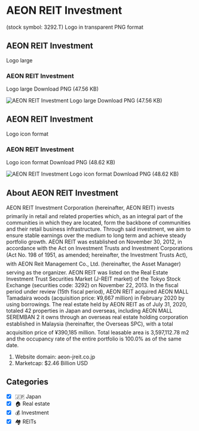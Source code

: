 # AEON REIT Investment
 (stock symbol: 3292.T) Logo in transparent PNG format

## AEON REIT Investment
 Logo large

### AEON REIT Investment
 Logo large Download PNG (47.56 KB)

![AEON REIT Investment
 Logo large Download PNG (47.56 KB)](/img/orig/3292.T_BIG-971d2187.png)

## AEON REIT Investment
 Logo icon format

### AEON REIT Investment
 Logo icon format Download PNG (48.62 KB)

![AEON REIT Investment
 Logo icon format Download PNG (48.62 KB)](/img/orig/3292.T-1331db90.png)

## About AEON REIT Investment


AEON REIT Investment Corporation (hereinafter, AEON REIT) invests primarily in retail and related properties which, as an integral part of the communities in which they are located, form the backbone of communities and their retail business infrastructure. Through said investment, we aim to ensure stable earnings over the medium to long term and achieve steady portfolio growth. AEON REIT was established on November 30, 2012, in accordance with the Act on Investment Trusts and Investment Corporations (Act No. 198 of 1951, as amended; hereinafter, the Investment Trusts Act), with AEON Reit Management Co., Ltd. (hereinafter, the Asset Manager) serving as the organizer. AEON REIT was listed on the Real Estate Investment Trust Securities Market (J-REIT market) of the Tokyo Stock Exchange (securities code: 3292) on November 22, 2013. In the fiscal period under review (15th fiscal period), AEON REIT acquired AEON MALL Tamadaira woods (acquisition price: ¥9,667 million) in February 2020 by using borrowings. The real estate held by AEON REIT as of July 31, 2020, totaled 42 properties in Japan and overseas, including AEON MALL SEREMBAN 2 it owns through an overseas real estate holding corporation established in Malaysia (hereinafter, the Overseas SPC), with a total acquisition price of ¥390,185 million. Total leasable area is 3,597,112.78 m2 and the occupancy rate of the entire portfolio is 100.0% as of the same date.

1. Website domain: aeon-jreit.co.jp
2. Marketcap: $2.46 Billion USD


## Categories
- [x] 🇯🇵 Japan
- [x] 🏠 Real estate
- [x] 💰 Investment
- [x] 🏘️ REITs
